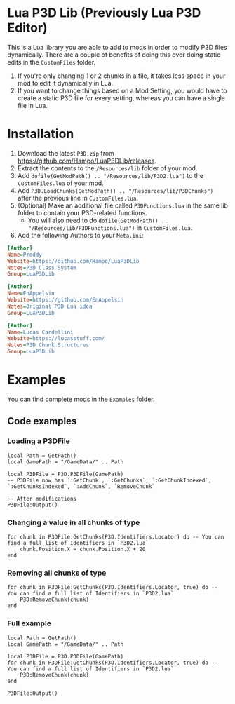 # Lua P3D Lib (Previously Lua P3D Editor)
This is a Lua library you are able to add to mods in order to modify P3D files dynamically. There are a couple of benefits of doing this over doing static edits in the `CustomFiles` folder.
1. If you're only changing 1 or 2 chunks in a file, it takes less space in your mod to edit it dynamically in Lua.
2. If you want to change things based on a Mod Setting, you would have to create a static P3D file for every setting, whereas you can have a single file in Lua.

# Installation
1. Download the latest `P3D.zip` from <https://github.com/Hampo/LuaP3DLib/releases>.
2. Extract the contents to the `/Resources/lib` folder of your mod.
3. Add `dofile(GetModPath() .. "/Resources/lib/P3D2.lua")` to the `CustomFiles.lua` of your mod.
4. Add `P3D.LoadChunks(GetModPath() .. "/Resources/lib/P3DChunks")` after the previous line in `CustomFiles.lua`.
5. (Optional) Make an additional file called `P3DFunctions.lua` in the same lib folder to contain your P3D-related functions.
   * You will also need to do `dofile(GetModPath() .. "/Resources/lib/P3DFunctions.lua")` in `CustomFiles.lua`.
6. Add the following Authors to your `Meta.ini`:
```ini
[Author]
Name=Proddy
Website=https://github.com/Hampo/LuaP3DLib
Notes=P3D Class System
Group=LuaP3DLib

[Author]
Name=EnAppelsin
Website=https://github.com/EnAppelsin
Notes=Original P3D Lua idea
Group=LuaP3DLib

[Author]
Name=Lucas Cardellini
Website=https://lucasstuff.com/
Notes=P3D Chunk Structures
Group=LuaP3DLib
```

# Examples
You can find complete mods in the `Examples` folder.

## Code examples

### Loading a P3DFile
```
local Path = GetPath()
local GamePath = "/GameData/" .. Path

local P3DFile = P3D.P3DFile(GamePath)
-- P3DFile now has `:GetChunk`, `:GetChunks`, `:GetChunkIndexed`, `:GetChunksIndexed`, `:AddChunk`, `RemoveChunk`

-- After modifications
P3DFile:Output()
```

### Changing a value in all chunks of type
```
for chunk in P3DFile:GetChunks(P3D.Identifiers.Locator) do -- You can find a full list of Identifiers in `P3D2.lua`
	chunk.Position.X = chunk.Position.X + 20
end
```

### Removing all chunks of type
```
for chunk in P3DFile:GetChunks(P3D.Identifiers.Locator, true) do -- You can find a full list of Identifiers in `P3D2.lua`
	P3D:RemoveChunk(chunk)
end
```

### Full example
```
local Path = GetPath()
local GamePath = "/GameData/" .. Path

local P3DFile = P3D.P3DFile(GamePath)
for chunk in P3DFile:GetChunks(P3D.Identifiers.Locator, true) do -- You can find a full list of Identifiers in `P3D2.lua`
	P3D:RemoveChunk(chunk)
end

P3DFile:Output()
```